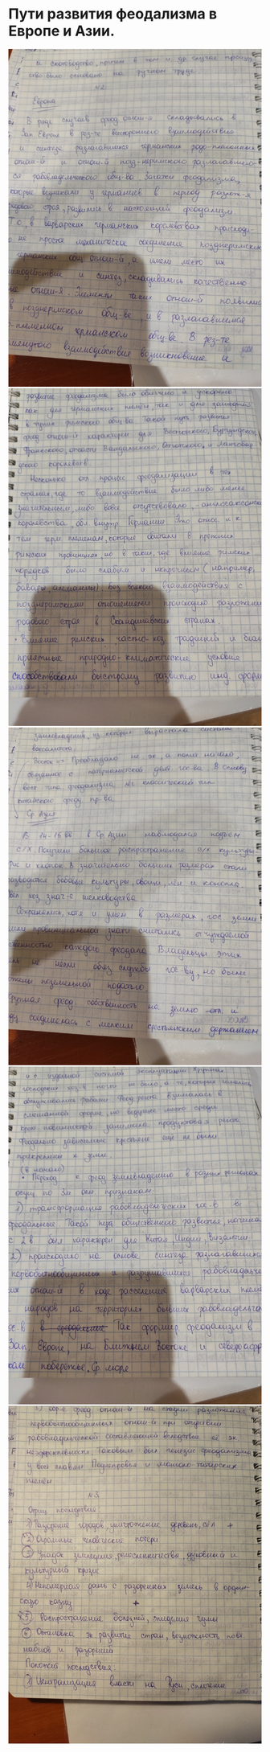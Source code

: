 ﻿# Пути развития феодализма в Европе и Азии.

![](./1.jpg)
![](./2.jpg)
![](./3.jpg)
![](./4.jpg)
![](./5.jpg)
